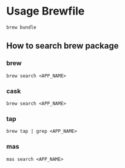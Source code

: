 # Usage Brewfile

```
brew bundle
```

## How to search brew package

### brew
```
brew search <APP_NAME>
```
### cask
```
brew search <APP_NAME>
```
### tap
```
brew tap | grep <APP_NAME>
```
### mas
```
mas search <APP_NAME>
```
